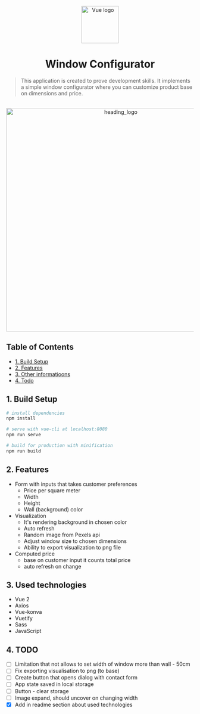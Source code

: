 <p align="center"><a href="https://vuejs.org" target="_blank" rel="noopener noreferrer"><img width="100" src="https://vuejs.org/images/logo.png" alt="Vue logo"></a></p>
<h1 align="center" id="heading">Window Configurator</h1>

> This application is created to prove development skills. It implements a simple window configurator where you can customize product base on dimensions and price.

<p align="center">
  <br>
  <img alt="heading_logo" src="https://i.ibb.co/R6RvBvd/274728408-680107833427640-4031198912208846499-n.png" width="600" />
</p>

## Table of Contents
* [1. Build Setup](#1-build-setup)
* [2. Features](#2-features)
* [3. Other informatioons](#3-other-information)
* [4. Todo](#4-todo)

## 1. Build Setup

``` bash
# install dependencies
npm install

# serve with vue-cli at localhost:8080
npm run serve

# build for production with minification
npm run build

```

## 2. Features

- Form with inputs that takes customer preferences
  - Price per square meter
  - Width
  - Height
  - Wall (background) color
- Visualization
  - It's rendering background in chosen color
  - Auto refresh
  - Random image from Pexels api
  - Adjust window size to chosen dimensions
  - Ability to export visualization to png file
- Computed price 
    - base on customer input it counts total price
    - auto refresh on change

## 3. Used technologies
- Vue 2
- Axios
- Vue-konva
- Vuetify
- Sass
- JavaScript

## 4. TODO

- [ ] Limitation that not allows to set width of window more than wall - 50cm
- [ ] Fix exporting visualisation to png (to base)
- [ ] Create button that opens dialog with contact form
- [ ] App state saved in local storage
- [ ] Button - clear storage
- [ ] Image expand, should uncover on changing width
- [x] Add in readme section about used technologies
